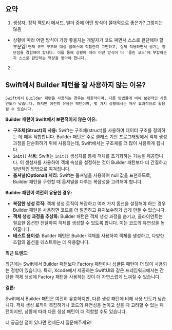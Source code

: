 ## 요약
1. 생성자, 정적 팩토리 메서드, 빌더 중에 어떤 방식이 절대적으로 좋은가? 그렇지는 않음
- 상황에 따라 어떤 방식이 가장 좋을지는 개발자가 코드 짜면서 스스로 판단해야 할 부분임!
`현재 코드 구조와 대상 클래스에 적합한지 고민하고, 실제 적용하면서 생기는 장단점을 경험해야 합니다. 이를 통해 상황에 따라 어떤 방식이 더 '클린 코드'에 부합하는지 스스로 판단하는 역량을 쌓아야 합니다.`

2. 



## Swift에서 Builder 패턴을 잘 사용하지 않는 이유? 
`Swift에서 Builder 패턴을 사용하는 경우는 제한적이며, 다른 방법들에 비해 보편적인 사용 빈도가 낮습니다. 하지만 여전히 유용한 패턴이며, 몇 가지 상황에서는 매우 효과적으로 활용될 수 있습니다.`

**Builder 패턴이 Swift에서 보편적이지 않은 이유:**

* **구조체(Struct)의 사용:** Swift는 구조체(struct)를 사용하여 데이터 구조를 정의하는 데 매우 적합합니다. Builder 패턴은 주로 클래스 기반 프로그래밍에서 객체 생성 과정을 단순화하기 위해 사용되는데, Swift에서는 구조체를 더 많이 사용하게 됩니다.
* **`init()` 사용:** Swift는 `init()` 생성자를 통해 객체를 초기화하는 기능을 제공합니다. 이 생성자를 사용하여 객체 속성을 설정하는 것이 Builder 패턴보다 더 간결하고 일반적인 방법으로 여겨집니다.
* **옵셔널(Optional) 처리:** Swift는 옵셔널을 사용하여 null 값을 표현하므로, Builder 패턴을 구현할 때 옵셔널을 다루는 복잡성을 고려해야 합니다.

**Builder 패턴이 여전히 유용한 경우:**

* **복잡한 생성 로직:** 객체 생성 로직이 복잡하고 여러 가지 옵션을 설정해야 하는 경우 Builder 패턴을 사용하면 코드를 더 깔끔하고 유지보수하기 쉽게 만들 수 있습니다.
* **객체 생성 과정을 추상화:** Builder 패턴은 객체 생성 과정을 숨기고, 클라이언트는 필요한 옵션만 전달하여 객체를 생성할 수 있도록 합니다. 이는 코드의 유연성을 높여줍니다.
* **테스트 용이성:** Builder 패턴은 Builder 객체를 사용하여 객체를 생성하고, 다양한 조합의 옵션을 테스트하는 데 유용합니다.

**최근 트렌드:**

최근에는 Swift에서 Builder 패턴보다 Factory 패턴이나 싱글톤 패턴이 더 많이 사용되는 경향이 있습니다. 특히, Xcode에서 제공하는 SwiftUI와 같은 프레임워크에서는 간단한 객체 생성에 Factory 패턴을 사용하는 것이 더 자연스럽게 느껴질 수 있습니다.

**결론:**

Swift에서 Builder 패턴은 여전히 유효하지만, 다른 생성 패턴에 비해 사용 빈도가 낮습니다. 객체 생성 로직이 복잡하거나 코드의 유연성을 높이고 싶을 때 고려할 수 있는 패턴이지만, 상황에 따라 다른 생성 패턴이 더 적합할 수도 있습니다.

더 궁금한 점이 있다면 언제든지 질문해주세요!
